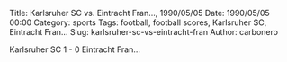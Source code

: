 Title: Karlsruher SC vs. Eintracht Fran…, 1990/05/05
Date: 1990/05/05 00:00
Category: sports
Tags: football, football scores, Karlsruher SC, Eintracht Fran…
Slug: karlsruher-sc-vs-eintracht-fran
Author: carbonero


Karlsruher SC 1 - 0 Eintracht Fran…
